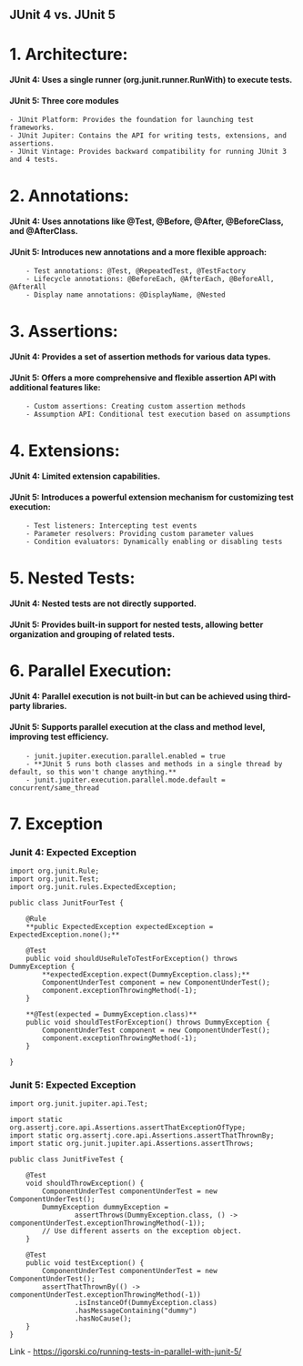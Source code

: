 ## JUnit 4 vs. JUnit 5

# 1. Architecture:
#### JUnit 4: Uses a single runner (org.junit.runner.RunWith) to execute tests.
#### JUnit 5: Three core modules
    - JUnit Platform: Provides the foundation for launching test frameworks.
    - JUnit Jupiter: Contains the API for writing tests, extensions, and assertions.
    - JUnit Vintage: Provides backward compatibility for running JUnit 3 and 4 tests.
# 2. Annotations:
#### JUnit 4: Uses annotations like @Test, @Before, @After, @BeforeClass, and @AfterClass.

#### JUnit 5: Introduces new annotations and a more flexible approach:

        - Test annotations: @Test, @RepeatedTest, @TestFactory
        - Lifecycle annotations: @BeforeEach, @AfterEach, @BeforeAll, @AfterAll
        - Display name annotations: @DisplayName, @Nested
# 3. Assertions:
#### JUnit 4: Provides a set of assertion methods for various data types.

#### JUnit 5: Offers a more comprehensive and flexible assertion API with additional features like:

        - Custom assertions: Creating custom assertion methods
        - Assumption API: Conditional test execution based on assumptions
# 4. Extensions:
#### JUnit 4: Limited extension capabilities.

#### JUnit 5: Introduces a powerful extension mechanism for customizing test execution:

        - Test listeners: Intercepting test events
        - Parameter resolvers: Providing custom parameter values
        - Condition evaluators: Dynamically enabling or disabling tests
# 5. Nested Tests:
#### JUnit 4: Nested tests are not directly supported.
#### JUnit 5: Provides built-in support for nested tests, allowing better organization and grouping of related tests.
# 6. Parallel Execution:
#### JUnit 4: Parallel execution is not built-in but can be achieved using third-party libraries.
#### JUnit 5: Supports parallel execution at the class and method level, improving test efficiency.  
        - junit.jupiter.execution.parallel.enabled = true
        - **JUnit 5 runs both classes and methods in a single thread by default, so this won't change anything.**
        - junit.jupiter.execution.parallel.mode.default = concurrent/same_thread

# 7. Exception
### Junit 4: Expected Exception 

```
import org.junit.Rule;
import org.junit.Test;
import org.junit.rules.ExpectedException;

public class JunitFourTest {

    @Rule
    **public ExpectedException expectedException = ExpectedException.none();**

    @Test
    public void shouldUseRuleToTestForException() throws DummyException {
        **expectedException.expect(DummyException.class);**
        ComponentUnderTest component = new ComponentUnderTest();
        component.exceptionThrowingMethod(-1);
    }

    **@Test(expected = DummyException.class)**
    public void shouldTestForException() throws DummyException {
        ComponentUnderTest component = new ComponentUnderTest();
        component.exceptionThrowingMethod(-1);
    }

}

```

### Junit 5: Expected Exception 

```
import org.junit.jupiter.api.Test;

import static org.assertj.core.api.Assertions.assertThatExceptionOfType;
import static org.assertj.core.api.Assertions.assertThatThrownBy;
import static org.junit.jupiter.api.Assertions.assertThrows;

public class JunitFiveTest {

    @Test
    void shouldThrowException() {
        ComponentUnderTest componentUnderTest = new ComponentUnderTest();
        DummyException dummyException =
                assertThrows(DummyException.class, () -> componentUnderTest.exceptionThrowingMethod(-1));
        // Use different asserts on the exception object.
    }

    @Test
    public void testException() {
        ComponentUnderTest componentUnderTest = new ComponentUnderTest();
        assertThatThrownBy(() -> componentUnderTest.exceptionThrowingMethod(-1))
                .isInstanceOf(DummyException.class)
                .hasMessageContaining("dummy")
                .hasNoCause();
    }
}
```


Link - https://igorski.co/running-tests-in-parallel-with-junit-5/        
